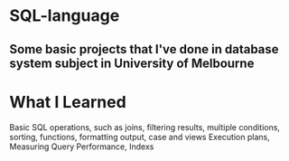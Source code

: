 # SQL-language
## Some basic projects that I've done in database system subject in University of Melbourne

# What I Learned
Basic SQL operations, such as joins, filtering results, multiple conditions, sorting, functions, formatting output, case and views
Execution plans, Measuring Query Performance, Indexs
